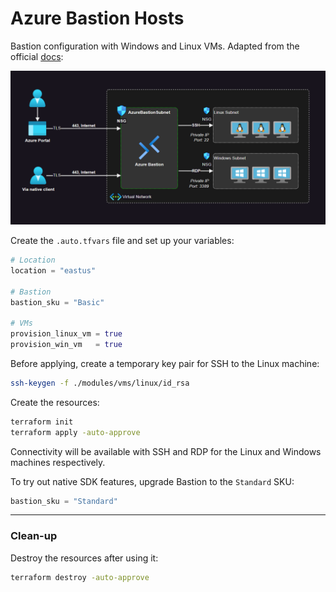 # Azure Bastion Hosts

Bastion configuration with Windows and Linux VMs. Adapted from the official [docs][1]:

<img src=".assets/bastion.png" />

Create the `.auto.tfvars` file and set up your variables:

```terraform
# Location
location = "eastus"

# Bastion
bastion_sku = "Basic"

# VMs
provision_linux_vm = true
provision_win_vm   = true
```

Before applying, create a temporary key pair for SSH to the Linux machine:

```sh
ssh-keygen -f ./modules/vms/linux/id_rsa
```

Create the resources:

```sh
terraform init
terraform apply -auto-approve
```

Connectivity will be available with SSH and RDP for the Linux and Windows machines respectively.

To try out native SDK features, upgrade Bastion to the `Standard` SKU:

```terraform
bastion_sku = "Standard"
```

---

### Clean-up

Destroy the resources after using it:

```sh
terraform destroy -auto-approve
```


[1]: https://learn.microsoft.com/en-us/azure/bastion/bastion-overview

